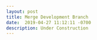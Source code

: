 ```yaml
---
layout: post
title: Merge Development Branch
date:  2019-04-27 11:12:11 -0700
description: Under Construction
---
```

